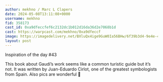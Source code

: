```yaml
---
author: mekhno / Marc L Clapers
date: 2024-05-08T13:11:08+0000
username: mekhno
fid: 358173
cast_id: 0xa9dfeccfef6c2132dc1b012d16da36d2e7068b1d
cast: https://warpcast.com/mekhno/0xa9dfeccf
image: https://imagedelivery.net/BXluQx4ige9GuW0Ia56BHw/6f39b3d4-9e4e-4a4f-de2f-c35cb9617700/original
layout: post
---
```

Inspiration of the day #43  
  
This book about Gaudí’s work seems like a common turistic guide but it’s not. It was written by Juan-Eduardo Cirlot, one of the greatest symbologists from Spain. Also pics are wonderful 📖  

<img src='https://imagedelivery.net/BXluQx4ige9GuW0Ia56BHw/6f39b3d4-9e4e-4a4f-de2f-c35cb9617700/original' alt='' referrerpolicy='no-referrer'/>
<img src='https://imagedelivery.net/BXluQx4ige9GuW0Ia56BHw/9b52ec9d-abdb-417c-a5d2-07bafed67d00/original' alt='' referrerpolicy='no-referrer'/>